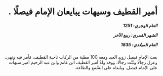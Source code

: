 <h1 dir="rtl">أمير القطيف وسيهات يبايعان الإمام فيصلًا .</h1>

<h5 dir="rtl">العام الهجري:  1251

الشهر القمري: ربيع الآخر

العام الميلادي: 1835</h5>

<p dir="rtl">بعث الإمام فيصل زويد العبد ومعه 100 مطية من الركاب ناحيةَ القطيف، فأمر فيه ونهى، وعزل رجالًا وثَبَّت رجالًا، ووفد ولدُ أمير القطيف ابن غانم وابن عبد الرحيم أمير سيهات على الإمام فيصل، وبايعاه على السَّمعِ والطاعة.</p></br>
